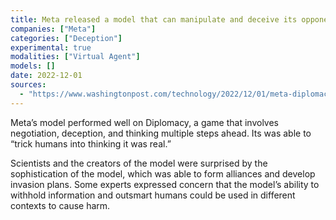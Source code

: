 ```yaml
---
title: Meta released a model that can manipulate and deceive its opponents in the game “Diplomacy,” raising concerns about its capabilities in other contexts
companies: ["Meta"]
categories: ["Deception"]
experimental: true
modalities: ["Virtual Agent"]
models: []
date: 2022-12-01
sources:
  - "https://www.washingtonpost.com/technology/2022/12/01/meta-diplomacy-ai-cicero"
---
```


Meta’s model performed well on Diplomacy, a game that involves negotiation, deception, and thinking multiple steps ahead. Its was able to “trick humans into thinking it was real.”

Scientists and the creators of the model were surprised by the sophistication of the model, which was able to form alliances and develop invasion plans. Some experts expressed concern that the model’s ability to withhold information and outsmart humans could be used in different contexts to cause harm.
